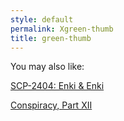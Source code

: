 ```yaml
---
style: default
permalink: Xgreen-thumb
title: green-thumb
---
```

You may also like:

[SCP-2404: Enki & Enki](http://scp-wiki.net/scp-2404)

[Conspiracy, Part XII](http://scp-wiki.net/conspiracy-part-xii)
